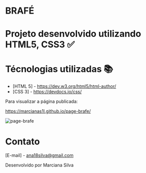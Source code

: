 # BRAFÉ

# Projeto desenvolvido utilizando HTML5, CSS3 :white_check_mark:

# Técnologias utilizadas :books:

* [HTML 5] - https://dev.w3.org/html5/html-author/
* [CSS 3] - https://devdocs.io/css/


Para visualizar a página publicada: 

https://marcianas1l.github.io/page-brafe/

![page-brafe](img/brafe.gif)

# Contato
[E-mail] - ana18silva@gmail.com

Desenvolvido por Marciana Silva




